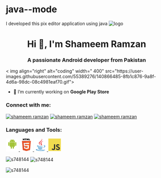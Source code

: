# java--mode
I developed this pix editor application using java 
![logo]( https://github.com/S748144/java--mode/commit/83174849bb6db46572542a6cb54140ffbab4b430)
   <h1 align="center">Hi 👋, I'm Shameem Ramzan</h1>
<h3 align="center">A passionate Android developer from Pakistan</h3>
< img align="right" alt="coding" width=" 400" src="https://user-images.githubusercontent.com/55389276/140866485-8fb1c876-9a8f-4d6a-98dc-08c4981eaf70.gif">

- 🔭 I’m currently working on **Google Play Store**

<h3 align="left">Connect with me:</h3>
<p align="left">
<a href="https://linkedin.com/in/shameem ramzan" target="blank"><img align="center" src="https://raw.githubusercontent.com/rahuldkjain/github-profile-readme-generator/master/src/images/icons/Social/linked-in-alt.svg" alt="shameem ramzan" height="30" width="40" /></a>
<a href="https://fb.com/shameem ramzan" target="blank"><img align="center" src="https://raw.githubusercontent.com/rahuldkjain/github-profile-readme-generator/master/src/images/icons/Social/facebook.svg" alt="shameem ramzan" height="30" width="40" /></a>
<a href="https://instagram.com/shameem ramzan" target="blank"><img align="center" src="https://raw.githubusercontent.com/rahuldkjain/github-profile-readme-generator/master/src/images/icons/Social/instagram.svg" alt="shameem ramzan" height="30" width="40" /></a>
</p>

<h3 align="left">Languages and Tools:</h3>
<p align="left"> <a href="https://developer.android.com" target="_blank" rel="noreferrer"> <img src="https://raw.githubusercontent.com/devicons/devicon/master/icons/android/android-original-wordmark.svg" alt="android" width="40" height="40"/> </a> <a href="https://www.w3.org/html/" target="_blank" rel="noreferrer"> <img src="https://raw.githubusercontent.com/devicons/devicon/master/icons/html5/html5-original-wordmark.svg" alt="html5" width="40" height="40"/> </a> <a href="https://www.java.com" target="_blank" rel="noreferrer"> <img src="https://raw.githubusercontent.com/devicons/devicon/master/icons/java/java-original.svg" alt="java" width="40" height="40"/> </a> <a href="https://developer.mozilla.org/en-US/docs/Web/JavaScript" target="_blank" rel="noreferrer"> <img src="https://raw.githubusercontent.com/devicons/devicon/master/icons/javascript/javascript-original.svg" alt="javascript" width="40" height="40"/> </a> </p>

<p><img align="left" src="https://github-readme-stats.vercel.app/api/top-langs?username=s748144&show_icons=true&locale=en&layout=compact" alt="s748144" /></p>

<p>&nbsp;<img align="center" src="https://github-readme-stats.vercel.app/api?username=s748144&show_icons=true&locale=en" alt="s748144" /></p>

<p><img align="center" src="https://github-readme-streak-stats.herokuapp.com/?user=s748144&" alt="s748144" /></p>
